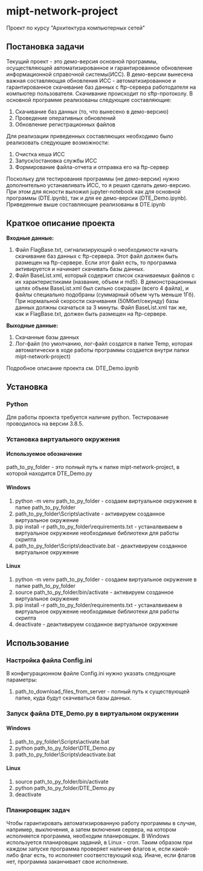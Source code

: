 # mipt-network-project
Проект по курсу "Архитектура компьютерных сетей"

## Постановка задачи
Текущий проект - это демо-версия основной программы, осуществляющей автоматизированное и гарантированное обновление информационной справочной системы(ИСС). В демо-версии вынесена важная составляющая обновления ИСС - автоматизированное и гарантированное скачивание баз данных с ftp-сервера работодателя на компьютер пользователя. Скачивание происходит по sftp-протоколу. В основной программе реализованы следующие составляющие:

1. Скачивание баз данных (то, что вынесено в демо-версию)
2. Проведение оперативных обновлений
3. Обновление регистрационных файлов

Для реализации приведенных составляющих необходимо было реализовать следующие возможности:

1. Очистка кеша ИСС
2. Запуск/остановка службы ИСС
3. Формирование файла-отчета и отправка его на ftp-сервер

Поскольку для тестирования программы (не демо-версии) нужно дополнительно устанавливать ИСС, то я решил сделать демо-версию. При этом для ясности выложил jupyter-notebook как для основной программы (DTE.ipynb), так и для ее демо-версии (DTE_Demo.ipynb). Приведенные выше составляющие реализованы в DTE.ipynb

## Краткое описание проекта

**Входные данные:**
1. Файл FlagBase.txt, сигнализирующий о необходимости начать скачивание баз данных с ftp-сервера. Этот файл должен быть размещен на ftp-сервере. Если этот файл есть, то программа активируется и начинает скачивать базы данных. 
2. Файл BaseList.xml, который содержит список скачиваемых файлов с их характеристиками (название, объем и md5). В демонстрационных целях объем BaseList.xml был сильно сокращен (всего 4 файла), и файлы специально подобраны (суммарный объем чуть меньше 1Гб). При нормальной скорости скачивания (50Мбит/секунду) базы данных должны скачаться за 3 минуты. Файл BaseList.xml так же, как и FlagBase.txt, должен быть размещен на ftp-сервере. 

**Выходные данные:**
1. Скачанные базы данных
2. Лог-файл (по умолчанию, лог-файл создатся в папке Temp, которая автоматически в ходе работы программы создается внутри папки mipt-network-project)

Подробное описание проекта см. DTE_Demo.ipynb

## Установка

### Python
Для работы проекта требуется наличие python. Тестирование проводилось на версии 3.8.5.

### Установка виртуального окружения

#### Используемое обозначение
path_to_py_folder - это полный путь к папке mipt-network-project, в которой находится DTE_Demo.py

#### Windows
1. python -m venv path_to_py_folder - создаем виртуальное окружение в папке path_to_py_folder
2. path_to_py_folder\Scripts\activate - активируем созданное виртуальное окружение
3. pip install -r path_to_py_folder\requirements.txt - устаналвиваем в виртуальное окружение необходимые библиотеки для работы скрипта
4. path_to_py_folder\Scripts\deactivate.bat - деактивируем созданное виртуальное окружение

#### Linux
1. python -m venv path_to_py_folder - создаем виртуальное окружение в папке path_to_py_folder
2. source path_to_py_folder/bin/activate -       активируем созданное виртуальное окружение
3. pip install -r  path_to_py_folder/requirements.txt - устаналвиваем в виртуальное окружение необходимые библиотеки для работы скрипта
4. deactivate - деактивируем созданное виртуальное окружение

## Использование

### Настройка файла Config.ini
В конфигурационном файле Config.ini нужно указать следующие параметры:
1. path_to_download_files_from_server - полный путь к существующей папке, куда будут скачиваться базы данных.

### Запуск файла DTE_Demo.py в виртуальном окружении

#### Windows
1. path_to_py_folder\Scripts\activate.bat
2. python path_to_py_folder\DTE_Demo.py
3. path_to_py_folder\Scripts\deactivate.bat

#### Linux
1. source path_to_py_folder/bin/activate
2. python path_to_py_folder/DTE_Demo.py
3. deactivate

### Планировщик задач

Чтобы гарантировать автоматизированную работу программы в случае, например, выключения, а затем включения сервера, на котором исполняется программа, необходим планировщик. В Windows используется планировщик заданий, в Linux - cron. Таким образом при каждом запуске программа проверяет наличие флагов и, если какой-либо флаг есть, то исполняет соответствующий код. Иначе, если флагов нет, программа заканчивает свое исполнение.







  



